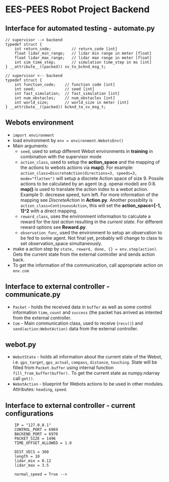 # EES-PEES Robot Project Backend    
## Interface for automated testing - automate.py
```
// supervisor --> backend
typedef struct {
	int return_code;         // return_code [int]
	float lidar_min_range;   // lidar min range in meter [float]
	float lidar_max_range;   // lidar max range in meter [float]
	int sim_time_step;       // simulation time_step in ms [int]
} __attribute__((packed)) sv_to_bcknd_msg_t;

// supervisor <-- backend
typedef struct {
	int function_code;    // function code [int]
	int seed;             // seed [int]
	int fast_simulation;  // fast_simulation [int]
	int num_obstacles;    // num_obstacles [int]
	int world_size;       // world_size in meter [int]
} __attribute__((packed)) bcknd_to_sv_msg_t;
```
## Webots environment
* `import environment`
* load environment by `env = environment.WebotsEnv()`
* Main arguments:
    * `seed`, used to setup different Webot environments in **training** in combination with the supervisor mode
    * `action_class`, used to setup the **action_space** and the mapping of the actions to webots actions via **map()**. For example: `action_class=DiscreteAction(directions=3, speeds=3, mode="flatten")` will setup a discrete Action space of size 9. Possile actions to be calculated by an agent (e.g. openai model) are 0:8. **map()** is used to translate the action index to a webot action. Example 0: decrease speed, turn left. For more information of the mapping see *DiscreteAction* in **Action.py**. Another possiblity is `action_class=ContinuousAction`, this will set the **action_space=[-1, 1]^2** with a direct mapping.
    * `reward_class`, uses the environment information to calculate a reward for the *last action* resulting in the *current state*. For different reward options see **Reward.py**.
    * `observation_func`, used the environment to setup an observation to be fed to some agent. Not final yet, probably will change to class to set observation_space simultaneously.
* make a action step by `state, reward, done, {} = env.step(action)`. Gets the current state from the external controller and sends action back.
* To get the information of the communication, call appropriate action on `env.com`

## Interface to external controller - communicate.py
* `Packet` - holds the received data in `buffer` as well as some control information `time`, `count` and `success` (the packet has arrived as intented from the external controller.
* `Com` - Main communication class, used to receive (`recv()`) and `send(action:WebotAction)` data from the external controller.

## webot.py
* `WebotState` - holds all information about the current state of the Webot, i.e. `gps_target`, `gps_actual`, `compass`, `distance`, `touching`. State will be filled from `Packet.buffer` using internal function `fill_from_buffer(buffer).` To get the current state as numpy.ndarray call `get()`.
* `WebotAction` - blueprint for Webots actions to be used in other modules. Attributes: `heading`, `speed`.

## Interface to external controller - current configurations
        IP = "127.0.0.1"
        CONTROL_PORT = 6969
        BACKEND_PORT = 6970
        PACKET_SIZE = 1496
        TIME_OFFSET_ALLOWED = 1.0

        DIST_VECS = 360
        length = 10
        lidar_min = 0.12
        lidar_max = 3.5

        normal_speed = True -->

<!-- ## Fake environment - environment.py
* `import environment`
* There are currenty 3 fake environments available: `FakeEnvironmentMini` (Gridsize: 10x10), `FakeEnvironmentMedium` (50x50) and `FakeEnvironmentLarge` (100x100). To import them use for example: `env = environment.FakeEnvironmentMedium()`.
* Each environment takes *optional* 2 arguments: (1) `num_of_sensors` - in how many evenly spaces directions should the lidar return values, should be a multiple of 4 and (2) `obstacles_each` - how many random obstacles should be placed horizontally AND vertically. Maze could be unsolvable. **The possible directions the roboter can take always equals `num_of_sensors`**.
* To **plot** the current environment with obstacles, target and robotor call `env.render()`.
* The next **step** is performed via `env.step(action)`. The argument `action` must be of the form (`orientation_id`, `step_len`). `orientation_id` describes the direction the roboter should take. (e.g for `num_of_sensors=4`, 0:E, 1:S, 2:W, 3:N. For`num_of_sensors=8` it becomes 0:E, 1:SE, 2:S ,..., 6:N, 7:NE). `step_len` describes roughly how many steps of the grid to take. The `step()` function returns `state, reward, done, {}` as in openai Gym. `state` is a numpy array with `[pos[0], pos[1], target[0], target[1], distance0, distance1, .. distanceN-1]`. -->

